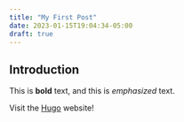 ```yaml
---
title: "My First Post"
date: 2023-01-15T19:04:34-05:00
draft: true
---
```

## Introduction

This is **bold** text, and this is *emphasized* text.

Visit the [Hugo](https://gohugo.io) website!
